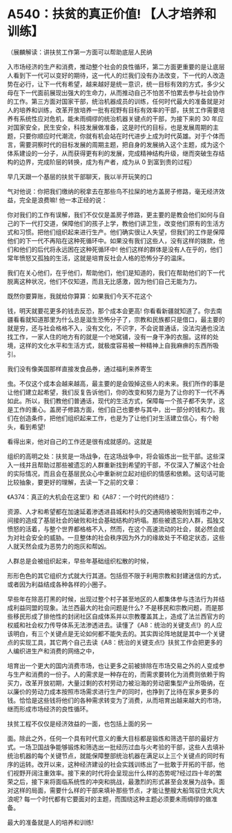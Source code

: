 # A540：扶贫的真正价值! 【人才培养和训练】

（展麟解读：讲扶贫工作第一方面可以帮助底层人民纳

入市场经济的生产和消费，推动整个社会的良性循环，第二方面更重要的是让底层人看到下一代可以变好的期待，这一代人的烂我们没有办法改变，下一代的人改造势在必行，让下一代有希望，越来越好是统一意识，统一目标有效的方式，多少父母在下一代面前展现出强大的生命力，从而推动自己不怕苦不怕累去参与社会协作的工作。第三方面对国家干部，统治机器成员的训练，任何时代最大的准备就是对人的培养和训练，改革开放培养一批有视野有目标有效率的干部，扶贫工作需要培养有系统性应对危机，能未雨绸缪的统治机器关键点的干部，为接下来的 30 年应对国家安全，民生安全，科技发展做准备，这是时代的目标，也是发展周期的主题，只要你顺应时代潮流，你就有机会站在时代进步上成为时代英雄。对于个体而言，需要洞察时代的目标发展的周期主题，把自身的发展纳入这个主题，成为这个体系建设的一分子，从而获得更有利的发展，完成精神结构升级，继而突破生存结构的边界，完成阶层的转换，成为有产者，成为从 0 到富到贵的过程）

早几天跟一个基层的扶贫干部聊天，我以半开玩笑的口

气对他说：你把我们缴纳的税拿去在那些鸟不拉屎的地方盖房子修路，毫无经济效益，完全是浪费嘛! 他一本正经的说：

你对我们的工作有误解，我们不仅仅是盖房子修路，更主要的是教会他们如何与自己的下一代打交道，保障他们的孩子上学，教他们讲卫生，改变他们原有的生活方式和习惯。把他们组织起来进行生产。他们确实很让人失望，但我们的工作是保障他们的下一代不再陷在这种死循环中。如果没有我们这些人，没有这样的拨款，他们和他们的后代将永远困在这种死循环中! 他们这样的群体是没有人在乎的，他们常年愤怒又孤独的生活，这就是培育反社会人格的恐怖分子的温床。

我们在关心他们，在乎他们，帮助他们，他们是知道的，我们在帮助他们的下一代脱离这种状况，他们不仅知道，而且无比感激，因为他们自己无能为力。

既然你要算账，我就给你算算：如果我们今天不花这个

钱，明天就要花更多的钱去反恐，那个成本会更高! 你看看新疆就知道了。你去南疆看看就知道那里为什么总是滋生恐怖分子了，宗教和民族都只是借口，最主要的就是穷，还与社会格格不入，没有文化，不识字，不会说普通话，没法沟通也没法找工作，一家人住的地方有的就是一个地窝铺，没有一身干净的衣服。这样的处境，这样的文化水平和生活方式，就极度容易被一种精神上自我麻痹的东西所吸引。

我们没有像美国那样直接发食品券，通过福利来养寄生

虫。不仅这个成本会越来越高，最主要的是会毁掉这些人的未来。我们所作的事是让他们建立起希望，我们反复告诉他们，你的改变和努力是为了让你的下一代不再如此。所以，我们教他们普通话，现代的生活方式，保障每一个孩子都不失学，这是工作的重心。盖房子修路方面，他们自己也要参与其中，出一部分的钱和力。我们在创造条件，把他们组织起来工作，也是为了让他们对生活建立信心，有个盼头，看到希望!

看得出来，他对自己的工作还是很有成就感的。这就是

组织的高明之处：扶贫是一场战争，在这场战争中，将会锻炼出一批干部。这些深入一线并且帮助过那些被遗忘的人群重新找到希望的干部，不仅深入了解这个社会的实际情况，而且会在基层民众心中重新树立起对组织的情感和依赖。这句话可能比较抽象，要更好的理解，去读一下之前的文章：

《A374：真正的大机会在这里!》和《A87：一个时代的终结!》：

资源、人才和希望都在加速延着渗透进县城和村头的交通网络被吸附到城市之中，间接的造成了基层社会的破败和社会基础结构的坍塌。那些被遗忘的人群，孤独又愤怒的活着，与整个世界都格格不入，然而，在这个高速流动的社会，就必然会成为对社会安全的威胁。一旦整体的社会秩序因为外力的缘故处于不稳定状态，这些人就天然会成为恶势力的炮灰和帮凶。

人群总是会被组织起来，早些年基础组织松散的时候，

形形色色的其它组织方式就大行其道。包括但不限于利用宗教和封建迷信的方式，或者因为利益结成各种各样的小圈子。

早些年在除恶打黑的时候，出现过整个村子甚至地区的人都集体参与违法行为并结成利益同盟的现象。法兰西最大的社会问题是什么? 不是移民和宗教问题，而是那些移民形成了排他性的封闭社区自成体系并以宗教覆盖其上，造成了法兰西官方的权威和社会权力传导体系无法渗透进去。读懂了《A8：统治的关键支点!》的人应该明白，有三个关键点是无论如何都不能失去的。其实舆论阵地就是其中一个关键点的实现工具，其它两个自己去读《A8：统治的关键支点!》扶贫工作会把更多的人编织进生产和消费的网络之中，

培育出一个更大的国内消费市场，也让更多之前被排除在市场交易之外的人变成参与生产和消费的一份子。人的需求是一种存在的，而需求要转化为消费则依赖于购买力，改革开放初期，大量过剩的农村劳动力被沿海的劳动密集型产业所吸纳，在以廉价的劳动力成本按照市场需求进行生产的同时，也挣到了比待在家乡更多的钱。恰恰是这些钱将他们的各种需求转变为了消费，从而培育出越来越大的市场，继而形成市场经济的良性循环。

扶贫工程不仅仅是经济效益的一面，也包括上面的另一

面。除此之外，任何一个具有时代意义的重大目标都是锻炼和筛选干部的最好方式。一场卫国战争能够锻炼和筛选出一批经历过血与火考验的干部，这些人去填补统治机器的每个关键节点，就能保障整部统治机器在满足以上三个关键点的同时有序的运转。改开以来，这种经济建设的社会实践训练出了一批敢于开拓的干部，他们视野开阔注重效率。接下来的时代将会呈现出什么样的态势呢?经过四十年的繁荣之后，接下来将面临系统性的冲突和挑战，最激烈的形式甚至会发展为战争。面对这样的局面，需要什么样的干部来填补那些节点，才能让整艘大船驾驭住大风大浪呢? 每一个时代都有它要面对的主题，而围绕这种主题必须要未雨绸缪的做准备。

最大的准备就是人的培养和训练!